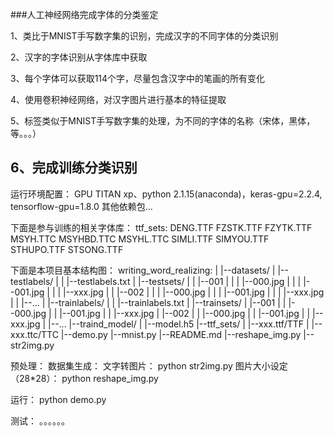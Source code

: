 ###人工神经网络完成字体的分类鉴定

1、类比于MNIST手写数字集的识别，完成汉字的不同字体的分类识别

2、汉字的字体识别从字体库中获取

3、每个字体可以获取114个字，尽量包含汉字中的笔画的所有变化

4、使用卷积神经网络，对汉字图片进行基本的特征提取

5、标签类似于MNIST手写数字集的处理，为不同的字体的名称（宋体，黑体，等。。。）

6、完成训练分类识别
-------------------------------------------------------------------------------------
运行环境配置：
GPU TITAN xp、python 2.1.15(anaconda)，keras-gpu=2.2.4, tensorflow-gpu=1.8.0
其他依赖包...

下面是参与训练的相关字体库：
ttf_sets:
DENG.TTF
FZSTK.TTF
FZYTK.TTF
MSYH.TTC
MSYHBD.TTC
MSYHL.TTC
SIMLI.TTF
SIMYOU.TTF
STHUPO.TTF
STSONG.TTF

下面是本项目基本结构图：
writing_word_realizing:
	|
	|--datasets/
	|  |--testlabels/
	|  |  |--testlabels.txt
	|  |--testsets/
  |  |  |--001
  |  |  |  |--000.jpg
  |  |  |  |--001.jpg
  |  |  |  |--xxx.jpg
  |  |  |--002
  |  |  |  |--000.jpg
  |  |  |  |--001.jpg
  |  |  |  |--xxx.jpg
  |  |  |--...
  |  |--trainlabels/
  |  |  |--trainlabels.txt
  |  |--trainsets/
  |     |--001
  |     |  |--000.jpg
  |     |  |--001.jpg
  |     |  |--xxx.jpg
  |     |--002
  |     |  |--000.jpg
  |     |  |--001.jpg
  |     |  |--xxx.jpg
  |     |--...
  |--traind_model/
  |  |--model.h5
  |--ttf_sets/
  |  |--xxx.ttf/TTF
  |  |--xxx.ttc/TTC
  |--demo.py
  |--mnist.py
  |--README.md
  |--reshape_img.py
  |--str2img.py

预处理：
数据集生成：
  文字转图片：
  python str2img.py 
  图片大小设定（28*28）：
  python reshape_img.py
  
运行：
python demo.py

测试：
 。。。。。。
